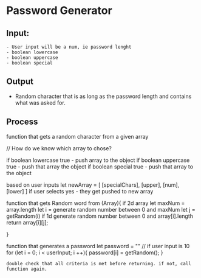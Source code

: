 # Password Generator
## Input:
    - User input will be a num, ie password lenght
    - boolean lowercase
    - boolean uppercase
    - boolean special

## Output

* Random character that is as long as the password length and contains what was asked for. 

## Process

function that gets a random character from a given array

// How do we know which array to chose?

if boolean lowercase true - push  array to the object
if boolean uppercase  true - push that array the object
if boolean special  true - push that array to the object

based on user inputs
let newArray = [
    [specialChars],
    [upper],
    [num],
    [lower]
]
if user selects yes - they get pushed to new array

function that gets Random word from (Array){
    if 2d array
    let maxNum = array.length
    let i =    generate random number between 0 and maxNum
    let j = getRandom(i)
    if 1d
    generate random number between 0 and array[i].length
    return array[i][j];

}

function that generates a password
    let password = ""
    // if user input is 10
    for (let i = 0; i < userInput; i ++){
        password[i] = getRandom();
        }
    
    double check that all criteria is met before returning. if not, call function again.
